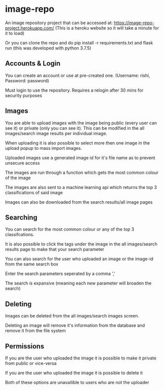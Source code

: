 # image-repo

An image repository project that can be accessed at: https://image-repo-project.herokuapp.com/   (This is a heroku website so it will take a minute for it to load)

Or you can clone the repo and do pip install -r requirements.txt and flask run (this was developed with python 3.7.5)

## Accounts & Login

You can create an account or use at pre-created one. (Username: rishi, Password: password)

Must login to use the repository. Requires a relogin after 30 mins for security purposes

## Images

You are able to upload images with the image being public (every user can see it) or private (only you can see it). This can be modified in the all images/search image results per individual image.

When uploading it is also possible to select more then one image in the upload popup to mass import images. 

Uploaded images use a generated image id for it's file name as to prevent unsecure access

The images are run through a function which gets the most common colour of the image 

The images are also sent to a machine learning api which returns the top 3 classifications of said image

Images can also be downloaded from the search results/all image pages

## Searching

You can search for the most common colour or any of the top 3 classifcations. 

It is also possible to click the tags under the image in the all images/search results page to make that your search parameter

You can also search for the user who uploaded an image or the image-id from the same search box

Enter the search parameters seperated by a comma ','

The search is expansive (meaning each new parameter will broaden the search)

## Deleting 

Images can be deleted from the all images/search images screen.

Deleting an image will remove it's information from the database and remove it from the file system

## Permissions 

If you are the user who uploaded the image it is possible to make it private from public or vice-versa

If you are the user who uploaded the image it is possible to delete it 

Both of these options are unavailible to users who are not the uploader
